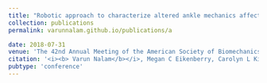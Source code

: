 ```yaml
---
title: "Robotic approach to characterize altered ankle mechanics affected by stroke and multiple sclerosis"
collection: publications
permalink: varunnalam.github.io/publications/a

date: 2018-07-31
venue: 'The 42nd Annual Meeting of the American Society of Biomechanics (ASB 2019)'
citation: '<i><b> Varun Nalam</b></i>, Megan C Eikenberry, Carolyn L Kinney, Dean Wingerchuck, Hyunglae Lee'
pubtype: 'conference'
---
```

